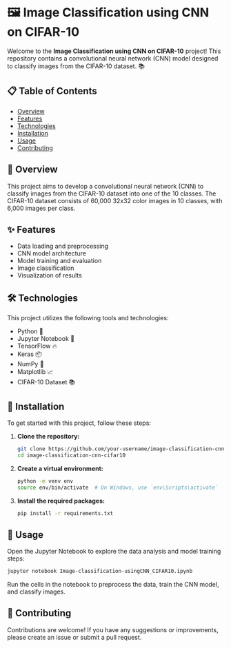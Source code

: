# 🖼️ Image Classification using CNN on CIFAR-10

Welcome to the **Image Classification using CNN on CIFAR-10** project! This repository contains a convolutional neural network (CNN) model designed to classify images from the CIFAR-10 dataset. 📚

## 📋 Table of Contents
- [Overview](#overview)
- [Features](#features)
- [Technologies](#technologies)
- [Installation](#installation)
- [Usage](#usage)
- [Contributing](#contributing)

## 🌟 Overview
This project aims to develop a convolutional neural network (CNN) to classify images from the CIFAR-10 dataset into one of the 10 classes. The CIFAR-10 dataset consists of 60,000 32x32 color images in 10 classes, with 6,000 images per class.

## ✨ Features
- Data loading and preprocessing
- CNN model architecture
- Model training and evaluation
- Image classification
- Visualization of results

## 🛠️ Technologies
This project utilizes the following tools and technologies:
- Python 🐍
- Jupyter Notebook 📓
- TensorFlow 🔥
- Keras 📦
- NumPy 🔢
- Matplotlib 📈
- CIFAR-10 Dataset 📚

## 🚀 Installation
To get started with this project, follow these steps:

1. **Clone the repository:**
   ```bash
   git clone https://github.com/your-username/image-classification-cnn-cifar10.git
   cd image-classification-cnn-cifar10
   ```

2. **Create a virtual environment:**
   ```bash
   python -m venv env
   source env/bin/activate  # On Windows, use `env\Scripts\activate`
   ```

3. **Install the required packages:**
   ```bash
   pip install -r requirements.txt
   ```

## 📖 Usage
Open the Jupyter Notebook to explore the data analysis and model training steps:
```bash
jupyter notebook Image-classification-usingCNN_CIFAR10.ipynb
```

Run the cells in the notebook to preprocess the data, train the CNN model, and classify images.

## 🤝 Contributing
Contributions are welcome! If you have any suggestions or improvements, please create an issue or submit a pull request.
